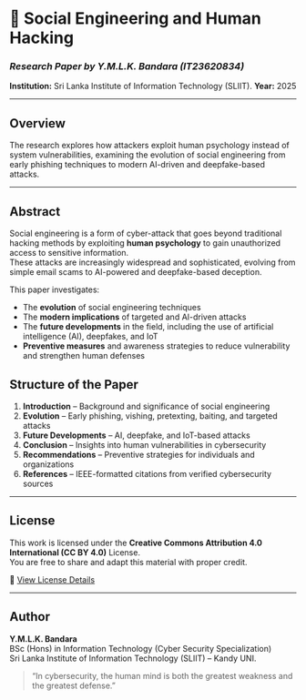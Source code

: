 # 🧠 Social Engineering and Human Hacking  
### *Research Paper by Y.M.L.K. Bandara (IT23620834)*  
**Institution:** Sri Lanka Institute of Information Technology (SLIIT).
**Year:** 2025  

---

## Overview 
The research explores how attackers exploit human psychology instead of system vulnerabilities, examining the evolution of social engineering from early phishing techniques to modern AI-driven and deepfake-based attacks.

---

## Abstract
Social engineering is a form of cyber-attack that goes beyond traditional hacking methods by exploiting **human psychology** to gain unauthorized access to sensitive information.  
These attacks are increasingly widespread and sophisticated, evolving from simple email scams to AI-powered and deepfake-based deception.

This paper investigates:
- The **evolution** of social engineering techniques  
- The **modern implications** of targeted and AI-driven attacks  
- The **future developments** in the field, including the use of artificial intelligence (AI), deepfakes, and IoT  
- **Preventive measures** and awareness strategies to reduce vulnerability and strengthen human defenses  

## Structure of the Paper
1. **Introduction** – Background and significance of social engineering  
2. **Evolution** – Early phishing, vishing, pretexting, baiting, and targeted attacks  
3. **Future Developments** – AI, deepfake, and IoT-based attacks  
4. **Conclusion** – Insights into human vulnerabilities in cybersecurity  
5. **Recommendations** – Preventive strategies for individuals and organizations  
6. **References** – IEEE-formatted citations from verified cybersecurity sources  

---

## License
This work is licensed under the **Creative Commons Attribution 4.0 International (CC BY 4.0)** License.  
You are free to share and adapt this material with proper credit.

🔗 [View License Details](https://creativecommons.org/licenses/by/4.0/)

---

## Author
**Y.M.L.K. Bandara**  
BSc (Hons) in Information Technology (Cyber Security Specialization)  
Sri Lanka Institute of Information Technology (SLIIT) – Kandy UNI.  

> “In cybersecurity, the human mind is both the greatest weakness and the greatest defense.” 

